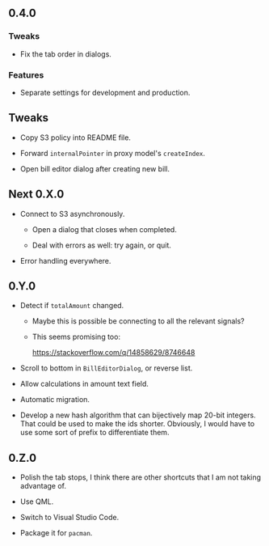 ## 0.4.0

### Tweaks

-   Fix the tab order in dialogs.

### Features

-   Separate settings for development and production.

## Tweaks

-   Copy S3 policy into README file.

-   Forward `internalPointer` in proxy model's `createIndex`.

-   Open bill editor dialog after creating new bill.

## Next 0.X.0

-   Connect to S3 asynchronously.

    -   Open a dialog that closes when completed.
    
    -   Deal with errors as well: try again, or quit.

-   Error handling everywhere.

## 0.Y.0

-   Detect if `totalAmount` changed.

    -   Maybe this is possible be connecting to all the relevant signals?

    -   This seems promising too:
    
        https://stackoverflow.com/q/14858629/8746648

-   Scroll to bottom in `BillEditorDialog`, or reverse list.

-   Allow calculations in amount text field.

-   Automatic migration.

-   Develop a new hash algorithm that can bijectively map 20-bit integers.
    That could be used to make the ids shorter.
    Obviously, I would have to use some sort of prefix to differentiate them.

## 0.Z.0

-   Polish the tab stops, I think there are other shortcuts that I am not taking advantage of.

-   Use QML.

-   Switch to Visual Studio Code.

-   Package it for `pacman`.
